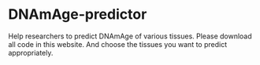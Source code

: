 # DNAmAge-predictor
Help researchers to predict DNAmAge of various tissues.
Please download all code in this website. And choose the tissues you want to predict appropriately.
